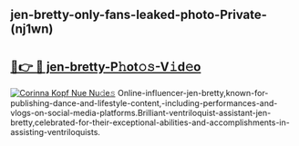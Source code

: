 ## jen-bretty-only-fans​-leaked-photo​-Private-(nj1wn)


# <h2><a href="https://mediaupload.pro?title=jen-bretty&ref=git">🔗👉 🔴 jen-bretty-P𝚑ot𝚘𝚜-V𝚒d𝚎o</a></h2>

[![Corinna Kopf Nue Nu𝚍e𝚜](https://i.imgur.com/0qMVB7G.gif)](https://mediaupload.pro?title=jen-bretty&ref=git)
Online-influencer-jen-bretty,known-for-publishing-dance-and-lifestyle-content,-including-performances-and-vlogs-on-social-media-platforms.Brilliant-ventriloquist-assistant-jen-bretty,celebrated-for-their-exceptional-abilities-and-accomplishments-in-assisting-ventriloquists.  
